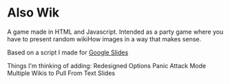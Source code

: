 # Also Wik
A game made in HTML and Javascript. Intended as a party game where you have to present random wikiHow images in a way that makes sense.

Based on a script I made for [Google Slides](https://gist.github.com/ambiguousname/5b0fb3135e2e9355509fac9387add3b4)

Things I'm thinking of adding:
Redesigned Options
Panic Attack Mode
Multiple Wikis to Pull From
Text Slides